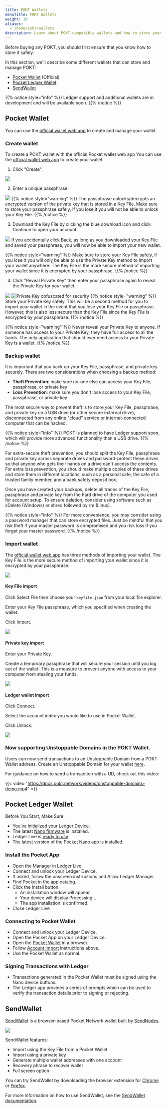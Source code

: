 ```yaml
---
title: POKT Wallets
menuTitle: POKT Wallets
weight: 10
aliases:
  - /home/pokt/wallets
description: Learn about POKT-compatible wallets and how to store your POKT safely.
---
```


Before buying any POKT, you should first ensure that you know how to store it safely.

In this section, we'll describe some different wallets that can store and manage POKT:

* [Pocket Wallet](#pocket-wallet) (Official)
* [Pocket Ledger Wallet](#pocket-ledger-wallet)
* [SendWallet](#sendwallet)

{{% notice style="info" %}}
Ledger support and additional wallets are in development and will be available soon.
{{% /notice %}}


## Pocket Wallet

You can use the [official wallet web app](https://wallet.pokt.network) to create and manage your wallet.

### Create wallet

To create a POKT wallet with the official Pocket wallet web app You can use the [official wallet web app](https://wallet.pokt.network) to create your wallet.

1. Click "Create".

![](/images/ClickCreate.png)

2. Enter a unique passphrase.

![](/images/CreatePassword.png)
{{% notice style="warning" %}}
The passphrase unlocks/decrypts an encrypted version of the private key that is stored in a Key File. Make sure to store your passphrase safely, if you lose it you will not be able to unlock your Key File.
{{% /notice %}}

3. Download the Key File by clicking the blue download icon and click Continue to open your account.

![](/images/CreateSaveKeyFile.png)
If you accidentally click Back, as long as you downloaded your Key File and saved your passphrase, you will now be able to import your new wallet.

{{% notice style="warning" %}}
Make sure to store your Key File safely, if you lose it you will only be able to use the Private Key method to import your wallet anywhere. The Key File is the more secure method of importing your wallet since it is encrypted by your passphrase.
{{% /notice %}}

4. Click "Reveal Private Key" then enter your passphrase again to reveal the Private Key for your wallet.

![](/images/ClickRevealKey.png)
![Private Key obfuscated for security](/images/CreateRevealPrivateKey.png)
{{% notice style="warning" %}}
Store your Private Key safely. This will be a second method for you to import your wallet in the event that you lose your Key File or passphrase. However, this is also less secure than the Key File since the Key File is encrypted by your passphrase.
{{% /notice %}}

{{% notice style="warning" %}}
Never reveal your Private Key to anyone. If someone has access to your Private Key, they have full access to all the funds. The only application that should ever need access to your Private Key is a wallet.
{{% /notice %}}

### Backup wallet

It is important that you back up your Key File, passphrase, and private key securely. There are two considerations when choosing a backup method:

* **Theft Prevention**: make sure no-one else can access your Key File, passphrase, or private key
* **Loss Prevention**: make sure you don't lose access to your Key File, passphrase, or private key

The most secure way to prevent theft is to store your Key File, passphrase, and private key on a USB drive (or other secure external drive), disconnected from any online "cloud" service or internet-connected computer that can be hacked.

{{% notice style="info" %}}
POKT is planned to have Ledger support soon, which will provide more advanced functionality than a USB drive.
{{% /notice %}}

For extra-secure theft prevention, you should split the Key File, passphrase and private key across separate drives and password-protect these drives so that anyone who gets their hands on a drive can't access the contents. For extra loss prevention, you should make multiple copies of these drives and store them in different locations, such as a personal safe, the safe of a trusted family member, and a bank safety deposit box.

Once you have created your backups, delete all traces of the Key File, passphrase and private key from the hard drive of the computer you used for account setup. To ensure deletion, consider using software such as sDelete (Windows) or shred followed by rm (Linux).

{{% notice style="info" %}}
For more convenience, you may consider using a password manager that can store encrypted files. Just be mindful that you risk theft if your master password is compromised and you risk loss if you forget your master password.
{{% /notice %}}

### Import wallet

The [official wallet web app](https://wallet.pokt.network) has three methods of importing your wallet. The Key File is the more secure method of importing your wallet since it is encrypted by your passphrase. 

![](/images/ClickImport.png)
#### Key File import

Click Select File then choose your `keyfile.json` from your local file explorer.

Enter your Key File passphrase, which you specified when creating the wallet.

Click Import.

![](/images/ImportKeyFile.png)
#### Private key import

Enter your Private Key.

Create a temporary passphrase that will secure your session until you log out of the wallet. This is a measure to prevent anyone with access to your computer from stealing your funds.

![](/images/ImportPrivateKey.png)

#### Ledger wallet import

Click Connect.

Select the account index you would like to use in Pocket Wallet.

Click Unlock.

![](/images/ImportLedgerAccount.png)

### Now supporting Unstoppable Domains in the POKT Wallet.

Users can now send transactions to an Unstoppable Domain from a POKT Wallet address. Create an Unstoppable Domain for your wallet [here](https://unstoppabledomains.com/).

For guidance on how to send a transaction with a UD, check out this video:

{{< video "https://docs.pokt.network/videos/unstoppable-domains-demo.mp4" >}}

## Pocket Ledger Wallet

Before You Start, Make Sure:
- You’ve [initialized](https://support.ledgerwallet.com/hc/en-us/articles/360000613793) your Ledger Device.
- The latest [Nano firmware](https://support.ledgerwallet.com/hc/en-us/articles/360002731113) is installed.
- Ledger Live is [ready to use](https://support.ledger.com/hc/en-us/articles/4404389606417-Download-and-install-Ledger-Live).
- The latest version of the [Pocket Nano app](https://github.com/ledgerhq/app-pocket) is installed.

### Install the Pocket App
- Open the Manager in Ledger Live.
- Connect and unlock your Ledger Device.
- If asked, follow the onscreen instructions and Allow Ledger Manager.
- Find Pocket in the app catalog.
- Click the Install button.
  - An installation window will appear.
  - Your device will display Processing…
  - The app installation is confirmed.
- Close Ledger Live

### Connecting to Pocket Wallet
- Connect and unlock your Ledger Device.
- Open the Pocket App on your Ledger Device.
- Open the [Pocket Wallet](#pocket-wallet) in a browser.
- Follow [Account Import](#ledger-wallet-import) instructions above.
- Use the Pocket Wallet as normal.

### Signing Transactions with Ledger
- Transactions generated in the Pocket Wallet must be signed using the Nano device buttons.
- The Ledger app provides a series of prompts which can be used to verify the transaction details prior to signing or rejecting.

## SendWallet

[SendWallet](https://sendwallet.net/) is a browser-based Pocket Network wallet built by [SendNodes](https://sendnodes.io).

![](/images/sendwallet.jpg)

SendWallet features:

* Import using the Key File from a Pocket Wallet
* Import using a private key
* Generate multiple wallet addresses with one account
* Recovery phrase to recover wallet
* Full screen option

You can try SendWallet by downloading the browser extension for [Chrome](https://chrome.google.com/webstore/detail/sendwallet/adganlhbinonbpfiehjjpmklkbghkaio?hl=en) or [Firefox](https://addons.mozilla.org/en-US/firefox/addon/sendwallet/).

For more information on how to use SendWallet, see the [SendWallet documentation](https://docs.sendwallet.net/).
